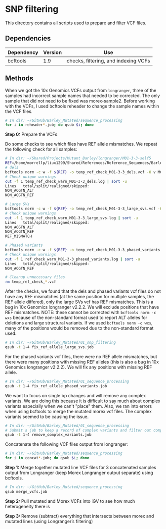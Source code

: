 # SNP filtering

This directory contains all scripts used to prepare and filter VCF files.

## Dependencies

| Dependency | Version | Use |
| ---------- | ------- | --- |
| bcftools | 1.9 | checks, filtering, and indexing VCFs |

## Methods

When we got the 10x Genomics VCFs output from `longranger`, three of the samples had incorrect sample names that needed to be corrected. The only sample that did not need to be fixed was morex-sample2. Before working with the VCFs, I used bcftools reheader to change the sample names within the VCF files.

```bash
# In dir: ~/GitHub/Barley_Mutated/sequence_processing
for i in reheader*.job; do qsub $i; done
```

**Step 0:** Prepare the VCFs

Do some checks to see which files have REF allele mismatches. We repeat the following check for all samples:

```bash
# In dir: ~/Shared/Projects/Mutant_Barley/longranger/M01-3-3-self5
REF=/home/morrellp/liux1299/Shared/References/Reference_Sequences/Barley/Morex/barley_RefSeq_v1.0/barley_pseudomolecules_parts.fa
# dels
bcftools norm -c w -f ${REF} -o temp_ref_check_M01-3-3_dels.vcf -O v M01-3-3_new_samp_name_dels.vcf.gz >& temp_ref_check_warn_M01-3-3_dels.log
# Check unique warnings
cut -f 1 temp_ref_check_warn_M01-3-3_dels.log | sort -u
Lines   total/split/realigned/skipped:
NON_ACGTN_ALT
NON_ACGTN_REF

# Large SVs
bcftools norm -c w -f ${REF} -o temp_ref_check_M01-3-3_large_svs.vcf -O v M01-3-3_new_samp_name_large_svs.vcf.gz >& temp_ref_check_warn_M01-3-3_large_svs.log
# Check unique warnings
cut -f 1 temp_ref_check_warn_M01-3-3_large_svs.log | sort -u
Lines   total/split/realigned/skipped:
NON_ACGTN_ALT
NON_ACGTN_REF
REF_MISMATCH

# Phased variants
bcftools norm -c w -f ${REF} -o temp_ref_check_M01-3-3_phased_variants.vcf -O v M01-3-3_phased_variants.vcf.gz >& ref_check_warn_M01-3-3_phased_variants.log
# Check unique warnings
cut -f 1 ref_check_warn_M01-3-3_phased_variants.log | sort -u
Lines   total/split/realigned/skipped:
NON_ACGTN_REF

# Cleanup unnecessary files
rm temp_ref_check_*.vcf
```

After the checks, we found that the dels and phased variants vcf files do not have any REF mismatches (at the same position for multiple samples, the REF allele differed), only the large SVs vcf has REF mismatches. This is a bug in 10x Genomics longranger v2.2.2. We will exclude positions that have REF mismatches. NOTE: these cannot be corrected with `bcftools norm -c wxs` because of the non-standard format used to report ALT alleles for deletions and large structural variants. If we used `bcftools norm -c wxs`, many of the positions would be removed due to the non-standard format used.

```bash
# In dir: ~/GitHub/Barley_Mutated/01_snp_filtering
qsub -t 1-4 fix_ref_allele_large_svs.job
```

For the phased variants vcf files, there were no REF allele mismatches, but there were many positions with missing REF alleles (this is also a bug in 10x Genomics longranger v2.2.2). We will fix any positions with missing REF allele.

```bash
# In dir: ~/GitHub/Barley_Mutated/01_sequence_processing
qsub -t 1-4 fix_ref_allele_phased_variants.job
```

We want to focus on single bp changes and will remove any complex variants. We are doing this because it is difficult to say much about complex variants especially when we can't "place" them. Also, we ran into errors when using bcftools to merge the mutated morex vcf files. The complex variants seemed to be causing the issue.

```bash
# In dir: ~/GitHub/Barley_Mutated/01_sequence_processing
# Submit a job to keep a record of complex variants and filter out complex variants
qsub -t 1-4 remove_complex_variants.job
```

Concatenate the following VCF files output from longranger:

```bash
# In dir: ~/GitHub/Barley_Mutated/sequence_processing
for i in concat*.job; do qsub $i; done
```

**Step 1:** Merge together mutated line VCF files for 3 concatenated samples output from Longranger (keep Morex Longranger output separate) using bcftools.

```bash
# In dir: ~/GitHub/Barley_Mutated/sequence_processing
qsub merge_vcfs.job
```

**Step 2:** Pull mutated and Morex VCFs into IGV to see how much heterogeneity there is

**Step 3:** Remove (subtract) everything that intersects between morex and mutated lines (using Longranger’s filtering)
